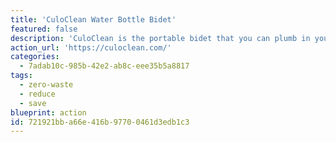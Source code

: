 ```yaml
---
title: 'CuloClean Water Bottle Bidet'
featured: false
description: 'CuloClean is the portable bidet that you can plumb in your plastic bottle, fully discreet, efficient and portable. It is specially designed so that it fits in the two most common diameters of water bottle on the market.'
action_url: 'https://culoclean.com/'
categories:
  - 7adab10c-985b-42e2-ab8c-eee35b5a8817
tags:
  - zero-waste
  - reduce
  - save
blueprint: action
id: 721921bb-a66e-416b-9770-0461d3edb1c3
---
```

